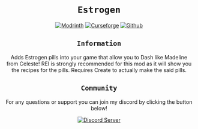 <div align="center">

# `Estrogen`

[![Modrinth](https://cdn.jsdelivr.net/npm/@intergrav/devins-badges@2/assets/cozy/available/modrinth_64h.png)](https://modrinth.com/mod/estrogen/versions)
[![Curseforge](https://cdn.jsdelivr.net/npm/@intergrav/devins-badges@2/assets/cozy/available/curseforge_64h.png)](https://www.curseforge.com/minecraft/mc-mods/estrogen)
[![Github](https://cdn.jsdelivr.net/npm/@intergrav/devins-badges@2/assets/cozy/available/github_64h.png)](https://github.com/MayaqqDev/estrogen/)
## `Information`

Adds Estrogen pills into your game that allow you to Dash like Madeline from Celeste! REI is strongly recommended for this mod as it will show you the recipes for the pills. Requires Create to actually make the said pills.

## `Community`

For any questions or support you can join my discord by clicking the button below!

[![Discord Server](https://cdn.jsdelivr.net/npm/@intergrav/devins-badges@2/assets/cozy/social/discord-singular_64h.png)](https://discord.gg/w7PpGax9Bq)
</div>